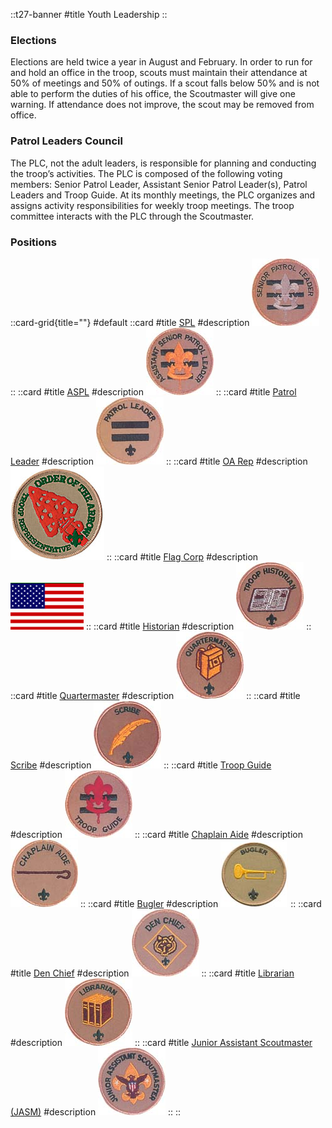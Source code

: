 
::t27-banner
#title
Youth Leadership
::

### Elections

Elections are held twice a year in August and February. In order to run for and hold an office in the troop, scouts must maintain their attendance at 50% of meetings and 50% of outings. If a scout falls below 50% and is not able to perform the duties of his office, the Scoutmaster will give one warning. If attendance does not improve, the scout may be removed from office.

### Patrol Leaders Council

The PLC, not the adult leaders, is responsible for planning and conducting the troop’s activities. 
The PLC is composed of the following voting members: Senior Patrol Leader, Assistant Senior Patrol 
Leader(s), Patrol Leaders and Troop Guide. At its monthly meetings, the PLC organizes and assigns
activity responsibilities for weekly troop meetings. The troop committee interacts with the PLC 
through the Scoutmaster.

### Positions

::card-grid{title=""}
#default
  ::card
  #title
  [SPL](spl)
  #description
  [![SPL](/youthleadership/SPL.jpg)](spl)
  ::
  ::card
  #title
  [ASPL](aspl)
  #description
  [![ASPL](/youthleadership/ASPL.jpg)](aspl)
  ::
  ::card
  #title
  [Patrol Leader](patrol-leader)
  #description
  [![Patrol Leader](/youthleadership/PL.jpg)](patrol-leader)
  ::
  ::card
  #title
  [OA Rep](oarep)
  #description
  [![OA Rep](/youthleadership/OaRep.jpg)](oarep)
  ::
  ::card
  #title
  [Flag Corp](flag-corp)
  #description
  [![Flag Corp](/US_flag.gif)](flag-corp)
  ::
  ::card
  #title
  [Historian](historian)
  #description
  [![Historian](/youthleadership/Historian.jpg)](historian)
  ::
  ::card
  #title
  [Quartermaster](quartermaster)
  #description
  [![Quartermaster](/youthleadership/Quartermaster.jpg)](quartermaster)
  ::
  ::card
  #title
  [Scribe](scribe)
  #description
  [![Scribe](/youthleadership/Scribe.jpg)](scribe)
  ::
  ::card
  #title
  [Troop Guide](troop-guide)
  #description
  [![Troop Guide](/youthleadership/TroopGuide.jpg)](troop-guide)
  ::
  ::card
  #title
  [Chaplain Aide](chaplain-aide)
  #description
  [![Chaplain Aide](/youthleadership/ChaplainAide.jpg)](chaplain-aide)
  ::
  ::card
  #title
  [Bugler](bugler)
  #description
  [![Bugler](/youthleadership/Bugler.jpg)](bugler)
  ::
  ::card
  #title
  [Den Chief](den-chief)
  #description
  [![Den Chief](/youthleadership/DenChief.jpg)](den-chief)
  ::
  ::card
  #title
  [Librarian](librarian)
  #description
  [![Librarian](/youthleadership/Librarian.jpg)](librarian)
  ::
  ::card
  #title
  [Junior Assistant Scoutmaster (JASM)](jasm)
  #description
  [![JASM](/youthleadership/JASM.jpg)](jasm)
  ::
::
